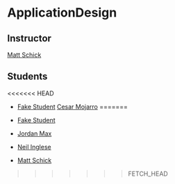 # ApplicationDesign


## Instructor

[Matt Schick](https://github.com/schickm)

## Students

<<<<<<< HEAD
* [Fake Student](https://github.com/FakeStudent)
[Cesar Mojarro](https://github.com/cmojarro)
=======

* [Fake Student](https://github.com/FakeStudent)
* [Jordan Max](https://github.com/jordmax12)
* [Neil Inglese](https://github.com/neilinglese)
* [Matt Schick](https://github.com/schickm)
>>>>>>> FETCH_HEAD
